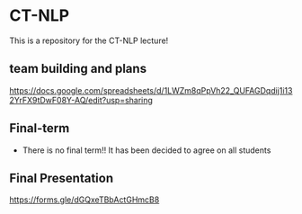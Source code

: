 # CT-NLP
This is a repository for the CT-NLP lecture!


## team building and plans
https://docs.google.com/spreadsheets/d/1LWZm8qPpVh22_QUFAGDqdij1i132YrFX9tDwF08Y-AQ/edit?usp=sharing


## Final-term
 - There is no final term!! It has been decided to agree on all students


## Final Presentation
https://forms.gle/dGQxeTBbActGHmcB8
